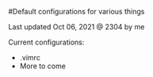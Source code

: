#Default configurations for various things

Last updated Oct 06, 2021 @ 2304 by me

Current configurations:
- .vimrc
- More to come

